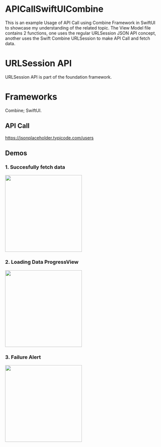# APICallSwiftUICombine
This is an example Usage of API Call using Combine Framework in SwiftUI to showcase my understanding of the related topic. The View Model file contains 2 functions, one uses the regular URLSession JSON API concept, another uses the Swift Combine URLSession to make API Call and fetch data.

# URLSession API
URLSession API is part of the foundation framework.

# Frameworks
Combine; SwiftUI.

## API Call
https://jsonplaceholder.typicode.com/users

## Demos
### 1. Succesfully fetch data
<img src="https://github.com/ceciliachenguo/APICallSwiftUICombine/assets/121702916/d08e3f38-5481-4a1b-a900-cac3d6e8c5d0" width="250">

### 2. Loading Data ProgressView
<img src="https://github.com/ceciliachenguo/APICallSwiftUICombine/assets/121702916/4fe6fece-b42a-4bb6-bc87-0f53157ead3a" width="250">

### 3. Failure Alert
<img src="https://github.com/ceciliachenguo/APICallSwiftUICombine/assets/121702916/2340a65f-8f6b-4f1e-8990-d7d5af7403cb" width="250">
